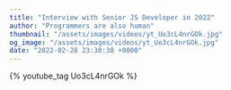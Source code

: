 ```yaml
---
title: "Interview with Senior JS Developer in 2022"
author: "Programmers are also human"
thumbnail: "/assets/images/videos/yt_Uo3cL4nrGOk.jpg"
og_image: "/assets/images/videos/yt_Uo3cL4nrGOk.jpg"
date: "2022-02-28 23:30:38 +0000"
---
```


{% youtube_tag Uo3cL4nrGOk %}

